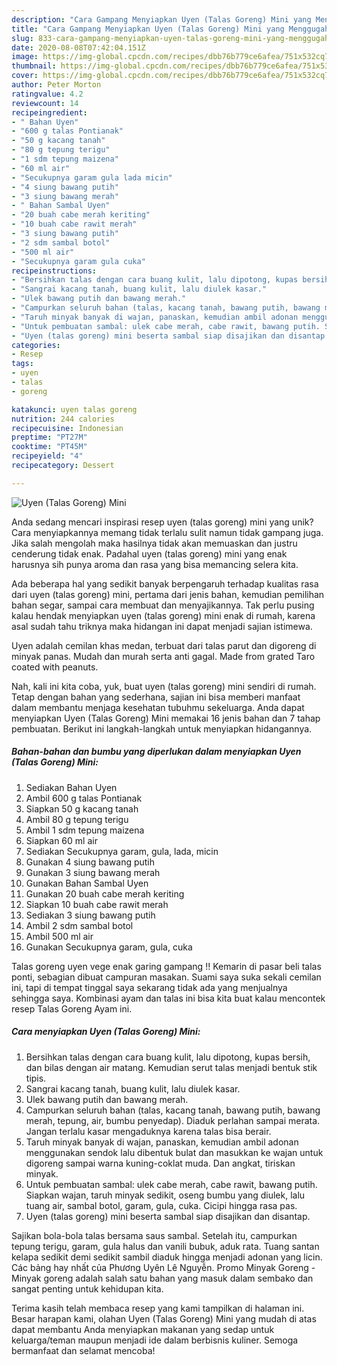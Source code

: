 ```yaml
---
description: "Cara Gampang Menyiapkan Uyen (Talas Goreng) Mini yang Menggugah Selera"
title: "Cara Gampang Menyiapkan Uyen (Talas Goreng) Mini yang Menggugah Selera"
slug: 833-cara-gampang-menyiapkan-uyen-talas-goreng-mini-yang-menggugah-selera
date: 2020-08-08T07:42:04.151Z
image: https://img-global.cpcdn.com/recipes/dbb76b779ce6afea/751x532cq70/uyen-talas-goreng-mini-foto-resep-utama.jpg
thumbnail: https://img-global.cpcdn.com/recipes/dbb76b779ce6afea/751x532cq70/uyen-talas-goreng-mini-foto-resep-utama.jpg
cover: https://img-global.cpcdn.com/recipes/dbb76b779ce6afea/751x532cq70/uyen-talas-goreng-mini-foto-resep-utama.jpg
author: Peter Morton
ratingvalue: 4.2
reviewcount: 14
recipeingredient:
- " Bahan Uyen"
- "600 g talas Pontianak"
- "50 g kacang tanah"
- "80 g tepung terigu"
- "1 sdm tepung maizena"
- "60 ml air"
- "Secukupnya garam gula lada micin"
- "4 siung bawang putih"
- "3 siung bawang merah"
- " Bahan Sambal Uyen"
- "20 buah cabe merah keriting"
- "10 buah cabe rawit merah"
- "3 siung bawang putih"
- "2 sdm sambal botol"
- "500 ml air"
- "Secukupnya garam gula cuka"
recipeinstructions:
- "Bersihkan talas dengan cara buang kulit, lalu dipotong, kupas bersih, dan bilas dengan air matang. Kemudian serut talas menjadi bentuk stik tipis."
- "Sangrai kacang tanah, buang kulit, lalu diulek kasar."
- "Ulek bawang putih dan bawang merah."
- "Campurkan seluruh bahan (talas, kacang tanah, bawang putih, bawang merah, tepung, air, bumbu penyedap). Diaduk perlahan sampai merata. Jangan terlalu kasar mengaduknya karena talas bisa berair."
- "Taruh minyak banyak di wajan, panaskan, kemudian ambil adonan menggunakan sendok lalu dibentuk bulat dan masukkan ke wajan untuk digoreng sampai warna kuning-coklat muda. Dan angkat, tiriskan minyak."
- "Untuk pembuatan sambal: ulek cabe merah, cabe rawit, bawang putih. Siapkan wajan, taruh minyak sedikit, oseng bumbu yang diulek, lalu tuang air, sambal botol, garam, gula, cuka. Cicipi hingga rasa pas."
- "Uyen (talas goreng) mini beserta sambal siap disajikan dan disantap."
categories:
- Resep
tags:
- uyen
- talas
- goreng

katakunci: uyen talas goreng 
nutrition: 244 calories
recipecuisine: Indonesian
preptime: "PT27M"
cooktime: "PT45M"
recipeyield: "4"
recipecategory: Dessert

---
```



![Uyen (Talas Goreng) Mini](https://img-global.cpcdn.com/recipes/dbb76b779ce6afea/751x532cq70/uyen-talas-goreng-mini-foto-resep-utama.jpg)

Anda sedang mencari inspirasi resep uyen (talas goreng) mini yang unik? Cara menyiapkannya memang tidak terlalu sulit namun tidak gampang juga. Jika salah mengolah maka hasilnya tidak akan memuaskan dan justru cenderung tidak enak. Padahal uyen (talas goreng) mini yang enak harusnya sih punya aroma dan rasa yang bisa memancing selera kita.

Ada beberapa hal yang sedikit banyak berpengaruh terhadap kualitas rasa dari uyen (talas goreng) mini, pertama dari jenis bahan, kemudian pemilihan bahan segar, sampai cara membuat dan menyajikannya. Tak perlu pusing kalau hendak menyiapkan uyen (talas goreng) mini enak di rumah, karena asal sudah tahu triknya maka hidangan ini dapat menjadi sajian istimewa.

Uyen adalah cemilan khas medan, terbuat dari talas parut dan digoreng di minyak panas. Mudah dan murah serta anti gagal. Made from grated Taro coated with peanuts.


Nah, kali ini kita coba, yuk, buat uyen (talas goreng) mini sendiri di rumah. Tetap dengan bahan yang sederhana, sajian ini bisa memberi manfaat dalam membantu menjaga kesehatan tubuhmu sekeluarga. Anda dapat menyiapkan Uyen (Talas Goreng) Mini memakai 16 jenis bahan dan 7 tahap pembuatan. Berikut ini langkah-langkah untuk menyiapkan hidangannya.

<!--inarticleads1-->

##### Bahan-bahan dan bumbu yang diperlukan dalam menyiapkan Uyen (Talas Goreng) Mini:

1. Sediakan  Bahan Uyen
1. Ambil 600 g talas Pontianak
1. Siapkan 50 g kacang tanah
1. Ambil 80 g tepung terigu
1. Ambil 1 sdm tepung maizena
1. Siapkan 60 ml air
1. Sediakan Secukupnya garam, gula, lada, micin
1. Gunakan 4 siung bawang putih
1. Gunakan 3 siung bawang merah
1. Gunakan  Bahan Sambal Uyen
1. Gunakan 20 buah cabe merah keriting
1. Siapkan 10 buah cabe rawit merah
1. Sediakan 3 siung bawang putih
1. Ambil 2 sdm sambal botol
1. Ambil 500 ml air
1. Gunakan Secukupnya garam, gula, cuka


Talas goreng uyen vege enak garing gampang !! Kemarin di pasar beli talas ponti, sebagian dibuat campuran masakan. Suami saya suka sekali cemilan ini, tapi di tempat tinggal saya sekarang tidak ada yang menjualnya sehingga saya. Kombinasi ayam dan talas ini bisa kita buat kalau mencontek resep Talas Goreng Ayam ini. 

<!--inarticleads2-->

##### Cara menyiapkan Uyen (Talas Goreng) Mini:

1. Bersihkan talas dengan cara buang kulit, lalu dipotong, kupas bersih, dan bilas dengan air matang. Kemudian serut talas menjadi bentuk stik tipis.
1. Sangrai kacang tanah, buang kulit, lalu diulek kasar.
1. Ulek bawang putih dan bawang merah.
1. Campurkan seluruh bahan (talas, kacang tanah, bawang putih, bawang merah, tepung, air, bumbu penyedap). Diaduk perlahan sampai merata. Jangan terlalu kasar mengaduknya karena talas bisa berair.
1. Taruh minyak banyak di wajan, panaskan, kemudian ambil adonan menggunakan sendok lalu dibentuk bulat dan masukkan ke wajan untuk digoreng sampai warna kuning-coklat muda. Dan angkat, tiriskan minyak.
1. Untuk pembuatan sambal: ulek cabe merah, cabe rawit, bawang putih. Siapkan wajan, taruh minyak sedikit, oseng bumbu yang diulek, lalu tuang air, sambal botol, garam, gula, cuka. Cicipi hingga rasa pas.
1. Uyen (talas goreng) mini beserta sambal siap disajikan dan disantap.


Sajikan bola-bola talas bersama saus sambal. Setelah itu, campurkan tepung terigu, garam, gula halus dan vanili bubuk, aduk rata. Tuang santan kelapa sedikit demi sedikit sambil diaduk hingga menjadi adonan yang licin. Các bảng hay nhất của Phương Uyên Lê Nguyễn. Promo Minyak Goreng - Minyak goreng adalah salah satu bahan yang masuk dalam sembako dan sangat penting untuk kehidupan kita. 

Terima kasih telah membaca resep yang kami tampilkan di halaman ini. Besar harapan kami, olahan Uyen (Talas Goreng) Mini yang mudah di atas dapat membantu Anda menyiapkan makanan yang sedap untuk keluarga/teman maupun menjadi ide dalam berbisnis kuliner. Semoga bermanfaat dan selamat mencoba!
